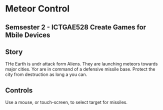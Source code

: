 # Meteor Control
## Semsester 2 - ICTGAE528 Create Games for Mbile Devices

## Story
THe Earth is undr attack form Aliens.
They are launching meteors towards major cities.
Yor are in command of a defensive missile base.
Protect the city from destruction as long a you can.

## Controls
Use a mouse, or touch-screen, to select target for missiles.
